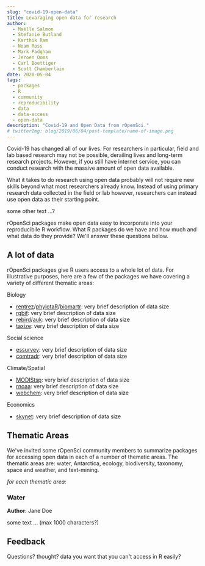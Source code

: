 ```yaml
---
slug: "covid-19-open-data"
title: Levaraging open data for research
author:
  - Maëlle Salmon
  - Stefanie Butland
  - Karthik Ram
  - Noam Ross
  - Mark Padgham
  - Jeroen Ooms
  - Carl Boettiger
  - Scott Chamberlain
date: 2020-05-04
tags:
  - packages
  - R
  - community
  - reproducibility
  - data
  - data-access
  - open-data
description: "Covid-19 and Open Data from rOpenSci."
# twitterImg: blog/2019/06/04/post-template/name-of-image.png
---
```



Covid-19 has changed all of our lives. For researchers in particular, field and lab based research may not be possible, derailing lives and long-term research projects. However, if you still have internet service, you can conduct research with the massive amount of open data available.

What it takes to do research using open data probably will not require new skills beyond what most researchers already know. Instead of using primary research data collected in the field or lab however, researchers can instead use open data as their starting point.

some other text ...?

rOpenSci packages make open data easy to incorporate into your reproducibile R workflow. What R packages do we have and how much and what data do they provide? We'll answer these questions below.

## A lot of data

<!-- Below we'll cover a variety of research areas (see _Thematic Areas_),  -->

rOpenSci packages give R users access to a whole lot of data. For illustrative purposes, here are a few of the packages we have covering a variety of different thematic areas:

Biology

* [rentrez][]/[phylotaR][]/[biomartr][]: very brief description of data size
* [rgbif][]: very brief description of data size
* [rebird][]/[auk][]: very brief description of data size
* [taxize][]: very brief description of data size

Social science

* [essurvey][]: very brief description of data size
* [comtradr][]: very brief description of data size

Climate/Spatial

* [MODIStsp][]: very brief description of data size
* [rnoaa][]: very brief description of data size
* [webchem][]: very brief description of data size

Economics

* [skynet][]: very brief description of data size


## Thematic Areas

We've invited some rOpenSci community members to summarize packages for accessing open data in each of a number of thematic areas. The thematic areas are: water, Antarctica, ecology, biodiversity, taxonomy, space and weather, and text-mining.

_for each thematic area:_

### Water

**Author**: Jane Doe

some text ... (max 1000 characters?)

## Feedback

Questions? thought? data you want that you can't access in R easily?


[biomartr]: https://github.com/ropensci/biomartr
[rentrez]: https://github.com/ropensci/rentrez
[phylotaR]: https://github.com/ropensci/phylotaR
[rgbif]: https://github.com/ropensci/rgbif
[rebird]: https://github.com/ropensci/rebird
[auk]: https://github.com/ropensci/auk
[internetarchive]: https://github.com/ropensci/internetarchive
[MODIStsp]: https://github.com/ropensci/MODIStsp
[rnoaa]: https://github.com/ropensci/rnoaa
[rcrossref]: https://github.com/ropensci/rcrossref
[webchem]: https://github.com/ropensci/webchem
[taxize]: https://github.com/ropensci/taxize
[skynet]: https://github.com/ropensci/skynet
[essurvey]: https://github.com/ropensci/essurvey
[comtradr]: https://github.com/ropensci/comtradr
